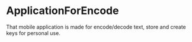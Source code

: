 # ApplicationForEncode
That mobile application is made for encode/decode text, store and create keys for personal use.
